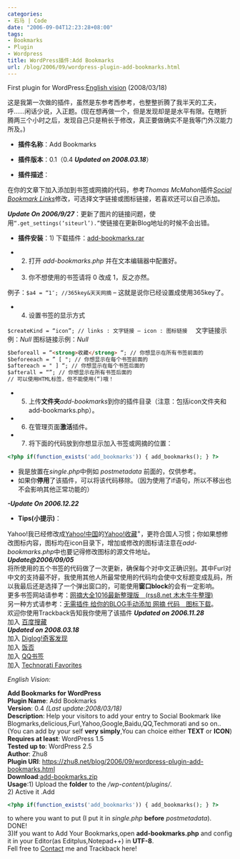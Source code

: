 ```yaml
---
categories:
- 石马 | Code
date: "2006-09-04T12:23:28+08:00"
tags:
- Bookmarks
- Plugin
- Wordpress
title: WordPress插件:Add Bookmarks
url: /blog/2006/09/wordpress-plugin-add-bookmarks.html
---
```

First plugin for WordPress:[English vision][1] (2008/03/18)

这是我第一次做的插件，虽然是东参考西参考，也整整折腾了我半天的工夫，呼……闲话少说，入正题。(现在想再做一个，但是发现却是是水平有限。在瞎折腾两三个小时之后，发现自己只是稍长于修改，真正要做确实不是我等门外汉能力所及。)

-   **插件名称**：Add Bookmarks

-   **插件版本**：0.1（0.4 ***Updated on 2008.03.18***）

-   **插件描述**：

在你的文章下加入添加到书签或网摘的代码，参考*Thomas McMahon*插件[*Social Bookmark Links*](http://www.twistermc.com/shake/wordpress-social.php)修改，可选择文字链接或图标链接，若喜欢还可以自己添加。

***Update On 2006/9/27***：更新了图片的链接问题，使用`“.get_settings(‘siteurl’).”`使链接在更新Blog地址的时候不会出错。
<!--more-->

*   **插件安装**：1) 下载插件：<a title="下载插件" href="https://zhu8.net/uploads/add-bookmarks.rar">add-bookmarks.rar</a>

*   2) 打开 *add-bookmarks.php* 并在文本编辑器中配置好。

*   3) 你不想使用的书签请将 0 改成 1，反之亦然。

例子：`$a4 = “1″; //365key&天天网摘` – 这就是说你已经设置成使用365key了。

*   4) 设置书签的显示方式

`$createKind = “icon”; // links : 文字链接 – icon : 图标链接  `
文字链接示例：*Null*
图标链接示例：*Null*

```html
$beforeall = “<strong>收藏</strong> “; // 你想显示在所有书签前面的  
$beforeeach = ” [ "; // 你想显示在每个书签前面的  
$aftereach = " ] “; // 你想显示在每个书签后面的  
$afterall = “”; // 你想显示在所有书签后面的  
// 可以使用HTML标签，但不能使用(“)哦！
```

*   5) 上传**文件夹***add-bookmarks*到你的插件目录（注意：包括icon文件夹和add-bookmarks.php）。

*   6) 在管理页面**激活**插件。

*   7) 将下面的代码放到你想显示加入书签或网摘的位置：

```php
<?php if(function_exists('add_bookmarks')) { add_bookmarks(); } ?>
```

- 我是放置在*single.php*中例如 *postmetadata* 前面的，仅供参考。  
- 如果你**停用**了该插件，可以将该代码移除。（因为使用了if语句，所以不移出也不会影响其他正常功能的）

***-Update On 2006.12.22***

*   **Tips(小提示)**：

Yahoo!我已经修改成[Yahoo!中国](http://cn.yahoo.com/ "雅虎中国")的[Yahoo!收藏](http://myweb.cn.yahoo.com/ "雅虎收藏+")<sup>+</sup>，更符合国人习惯；你如果想修改图标内容，图标均在icon目录下，增加或修改的图标请注意在*add-bookmarks.php*中也要记得修改图标的源文件地址。  
***Update@2006/09/05***  
将所使用的五个书签的代码做了一次更新，确保每个对中文正确识别。其中Furl对中文的支持最不好，我使用其他人所最常使用的代码均会使中文标题变成乱码，所以我最后还是选择了一个弹出窗口的，可能使用**窗口block**的会有一定影响。  
更多书签网站请参考：[网摘大全1016最新整理版　(rss8.net 木木牛牛整理) ](http://blog.donews.com/rss/archive/2005/10/16/590504.aspx "网摘大全1016最新整理版　(rss8.net 木木牛牛整理) ")  
另一种方式请参考：[无需插件 给你的BLOG手动添加 网摘 代码　图标下载](http://www.dustlonely.com/2006/08/24/blog-rss/ "无需插件 给你的BLOG手动添加 网摘 代码　图标下载")。  
欢迎你使用Trackback告知我你使用了该插件 ***Updated on 2006.11.28***  
加入 [百度搜藏](http://cang.baidu.com/ "百度搜藏")  
***Updated on 2008.03.18***  
加入 [Diglog!奇客发现](http://www.diglog.com/ "奇客发现 有趣新鲜")  
加入 [饭否](http://fanfou.com/ "饭否&迷你博客 随时随地发消息")  
加入 [QQ书签](http://shuqian.qq.com/ "QQ书签")  
加入 [Technorati Favorites](http://technorati.com/faves/ "Technorati Favorites")

<a id="Eng">*English Vision:*</a>

**Add Bookmarks for WordPress**  
**Plugin Name**: Add Bookmarks  
**Version**: 0.4 *(Last update:2008/03/18)*  
**Description**: Help your visitors to add your entry to Social Bookmark like Blogmarks,delicious,Furl,Yahoo,Google,Baidu,QQ,Techmorati and so on.. (You can add by your self **very simply**,You can choice either **TEXT** or **ICON**)  
**Requires at least**: WordPress 1.5  
**Tested up to**: WordPress 2.5  
**Author**: Zhu8  
**Plugin URI**: https://zhu8.net/blog/2006/09/wordpress-plugin-add-bookmarks.html  
**Download**:[add-bookmarks.zip][2]  
**Usage**:1) Upload the **folder** to the */wp-content/plugins/*.  
2) Active it .Add

```php
<?php if(function_exists('add_bookmarks')) { add_bookmarks(); } ?>
```

 to where you want to put (I put it in *single.php* **before** *postmetadata*).  
 DONE!  
3)If you want to Add Your Bookmarks,open **add-bookmarks.php** and config it in your Editor(as Editplus,Notepad++) in **UTF-8**.  
Fell free to [Contact][3] me and Trackback here!

 [1]: #Eng
 [2]: /uploads/add-bookmarks.zip "Download This Plugin"
 [3]: https://zhu8.net/about/